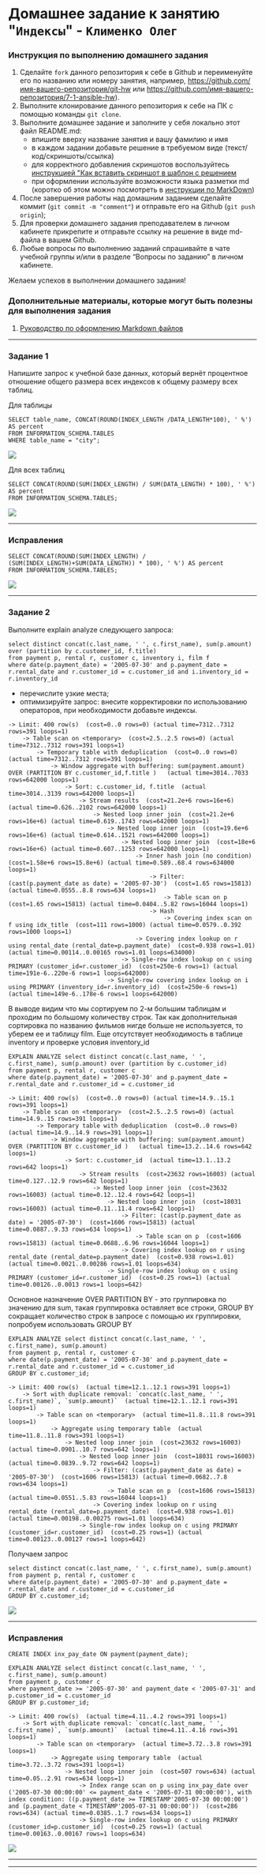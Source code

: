 # Домашнее задание к занятию "`Индексы`" - `Клименко Олег`


### Инструкция по выполнению домашнего задания

   1. Сделайте `fork` данного репозитория к себе в Github и переименуйте его по названию или номеру занятия, например, https://github.com/имя-вашего-репозитория/git-hw или  https://github.com/имя-вашего-репозитория/7-1-ansible-hw).
   2. Выполните клонирование данного репозитория к себе на ПК с помощью команды `git clone`.
   3. Выполните домашнее задание и заполните у себя локально этот файл README.md:
      - впишите вверху название занятия и вашу фамилию и имя
      - в каждом задании добавьте решение в требуемом виде (текст/код/скриншоты/ссылка)
      - для корректного добавления скриншотов воспользуйтесь [инструкцией "Как вставить скриншот в шаблон с решением](https://github.com/netology-code/sys-pattern-homework/blob/main/screen-instruction.md)
      - при оформлении используйте возможности языка разметки md (коротко об этом можно посмотреть в [инструкции  по MarkDown](https://github.com/netology-code/sys-pattern-homework/blob/main/md-instruction.md))
   4. После завершения работы над домашним заданием сделайте коммит (`git commit -m "comment"`) и отправьте его на Github (`git push origin`);
   5. Для проверки домашнего задания преподавателем в личном кабинете прикрепите и отправьте ссылку на решение в виде md-файла в вашем Github.
   6. Любые вопросы по выполнению заданий спрашивайте в чате учебной группы и/или в разделе “Вопросы по заданию” в личном кабинете.
   
Желаем успехов в выполнении домашнего задания!
   
### Дополнительные материалы, которые могут быть полезны для выполнения задания

1. [Руководство по оформлению Markdown файлов](https://gist.github.com/Jekins/2bf2d0638163f1294637#Code)

---

### Задание 1

Напишите запрос к учебной базе данных, который вернёт процентное отношение общего размера всех индексов к общему размеру всех таблиц.

Для таблицы

```
SELECT table_name, CONCAT(ROUND(INDEX_LENGTH /DATA_LENGTH*100), ' %') AS percent
FROM INFORMATION_SCHEMA.TABLES
WHERE table_name = "city";
```

![](https://cdn.discordapp.com/attachments/1258765922269925376/1263821221330423890/1.png?ex=669ba0bb&is=669a4f3b&hm=2703ad8fcb7606c5863c88eab80652e3085c1ea97fbdc3ed5daab22e3c3fee78&)

Для всех таблиц

```
SELECT CONCAT(ROUND(SUM(INDEX_LENGTH) / SUM(DATA_LENGTH) * 100), ' %') AS percent
FROM INFORMATION_SCHEMA.TABLES;
```

![](https://cdn.discordapp.com/attachments/1258765922269925376/1263821386900574208/3.png?ex=669ba0e3&is=669a4f63&hm=bcfb3965c5c17e22ce9bbebb3717c9cd84b3a278f78b86c64ad8b77dbfda1f0e&)

---

### Исправления

```
SELECT CONCAT(ROUND(SUM(INDEX_LENGTH) / (SUM(INDEX_LENGTH)+SUM(DATA_LENGTH)) * 100), ' %') AS percent
FROM INFORMATION_SCHEMA.TABLES;
```

![](https://cdn.discordapp.com/attachments/1258765922269925376/1263821547290759239/4.png?ex=669ba109&is=669a4f89&hm=3b6b5e00272d2546fc279453305e5789988612c2ea1f6a3b87e4edd17b347166&)

---

### Задание 2

Выполните explain analyze следующего запроса:

```
select distinct concat(c.last_name, ' ', c.first_name), sum(p.amount) over (partition by c.customer_id, f.title)
from payment p, rental r, customer c, inventory i, film f
where date(p.payment_date) = '2005-07-30' and p.payment_date = r.rental_date and r.customer_id = c.customer_id and i.inventory_id = r.inventory_id
```

- перечислите узкие места;
- оптимизируйте запрос: внесите корректировки по использованию операторов, при необходимости добавьте индексы.

```
-> Limit: 400 row(s)  (cost=0..0 rows=0) (actual time=7312..7312 rows=391 loops=1)
    -> Table scan on <temporary>  (cost=2.5..2.5 rows=0) (actual time=7312..7312 rows=391 loops=1)
        -> Temporary table with deduplication  (cost=0..0 rows=0) (actual time=7312..7312 rows=391 loops=1)
            -> Window aggregate with buffering: sum(payment.amount) OVER (PARTITION BY c.customer_id,f.title )   (actual time=3014..7033 rows=642000 loops=1)
                -> Sort: c.customer_id, f.title  (actual time=3014..3139 rows=642000 loops=1)
                    -> Stream results  (cost=21.2e+6 rows=16e+6) (actual time=0.626..2102 rows=642000 loops=1)
                        -> Nested loop inner join  (cost=21.2e+6 rows=16e+6) (actual time=0.619..1743 rows=642000 loops=1)
                            -> Nested loop inner join  (cost=19.6e+6 rows=16e+6) (actual time=0.614..1521 rows=642000 loops=1)
                                -> Nested loop inner join  (cost=18e+6 rows=16e+6) (actual time=0.607..1253 rows=642000 loops=1)
                                    -> Inner hash join (no condition)  (cost=1.58e+6 rows=15.8e+6) (actual time=0.589..68.4 rows=634000 loops=1)
                                        -> Filter: (cast(p.payment_date as date) = '2005-07-30')  (cost=1.65 rows=15813) (actual time=0.0555..8.8 rows=634 loops=1)
                                            -> Table scan on p  (cost=1.65 rows=15813) (actual time=0.0404..5.82 rows=16044 loops=1)
                                        -> Hash
                                            -> Covering index scan on f using idx_title  (cost=111 rows=1000) (actual time=0.0579..0.392 rows=1000 loops=1)
                                    -> Covering index lookup on r using rental_date (rental_date=p.payment_date)  (cost=0.938 rows=1.01) (actual time=0.00114..0.00165 rows=1.01 loops=634000)
                                -> Single-row index lookup on c using PRIMARY (customer_id=r.customer_id)  (cost=250e-6 rows=1) (actual time=191e-6..220e-6 rows=1 loops=642000)
                            -> Single-row covering index lookup on i using PRIMARY (inventory_id=r.inventory_id)  (cost=250e-6 rows=1) (actual time=149e-6..178e-6 rows=1 loops=642000)
```

В выводе видим что мы сортируем по 2-м большим таблицам и проходим по большому количеству строк. Так как дополнительная сортировка по названию фильмов нигде больше не используется, то уберем ее и таблицу film. Еще отсутствует необходимость в таблице inventory и проверке условия inventory_id

```
EXPLAIN ANALYZE select distinct concat(c.last_name, ' ', c.first_name), sum(p.amount) over (partition by c.customer_id)
from payment p, rental r, customer c
where date(p.payment_date) = '2005-07-30' and p.payment_date = r.rental_date and r.customer_id = c.customer_id
```

```
-> Limit: 400 row(s)  (cost=0..0 rows=0) (actual time=14.9..15.1 rows=391 loops=1)
    -> Table scan on <temporary>  (cost=2.5..2.5 rows=0) (actual time=14.9..15 rows=391 loops=1)
        -> Temporary table with deduplication  (cost=0..0 rows=0) (actual time=14.9..14.9 rows=391 loops=1)
            -> Window aggregate with buffering: sum(payment.amount) OVER (PARTITION BY c.customer_id )   (actual time=13.2..14.6 rows=642 loops=1)
                -> Sort: c.customer_id  (actual time=13.1..13.2 rows=642 loops=1)
                    -> Stream results  (cost=23632 rows=16003) (actual time=0.127..12.9 rows=642 loops=1)
                        -> Nested loop inner join  (cost=23632 rows=16003) (actual time=0.12..12.4 rows=642 loops=1)
                            -> Nested loop inner join  (cost=18031 rows=16003) (actual time=0.11..11.4 rows=642 loops=1)
                                -> Filter: (cast(p.payment_date as date) = '2005-07-30')  (cost=1606 rows=15813) (actual time=0.0887..9.33 rows=634 loops=1)
                                    -> Table scan on p  (cost=1606 rows=15813) (actual time=0.0688..6.96 rows=16044 loops=1)
                                -> Covering index lookup on r using rental_date (rental_date=p.payment_date)  (cost=0.938 rows=1.01) (actual time=0.0021..0.00286 rows=1.01 loops=634)
                            -> Single-row index lookup on c using PRIMARY (customer_id=r.customer_id)  (cost=0.25 rows=1) (actual time=0.00126..0.0013 rows=1 loops=642)
```

Основное назначение OVER PARTITION BY - это группировка по значению для sum, такая группировка оставляет все строки, GROUP BY сокращает количество строк в запросе с помощью их группировки, попробуем использовать GROUP BY

```
EXPLAIN ANALYZE select distinct concat(c.last_name, ' ', c.first_name), sum(p.amount)
from payment p, rental r, customer c
where date(p.payment_date) = '2005-07-30' and p.payment_date = r.rental_date and r.customer_id = c.customer_id
GROUP BY c.customer_id;
```

```
-> Limit: 400 row(s)  (actual time=12.1..12.1 rows=391 loops=1)
    -> Sort with duplicate removal: `concat(c.last_name, ' ', c.first_name)`, `sum(p.amount)`  (actual time=12.1..12.1 rows=391 loops=1)
        -> Table scan on <temporary>  (actual time=11.8..11.8 rows=391 loops=1)
            -> Aggregate using temporary table  (actual time=11.8..11.8 rows=391 loops=1)
                -> Nested loop inner join  (cost=23632 rows=16003) (actual time=0.0901..10.7 rows=642 loops=1)
                    -> Nested loop inner join  (cost=18031 rows=16003) (actual time=0.0839..9.72 rows=642 loops=1)
                        -> Filter: (cast(p.payment_date as date) = '2005-07-30')  (cost=1606 rows=15813) (actual time=0.0682..7.8 rows=634 loops=1)
                            -> Table scan on p  (cost=1606 rows=15813) (actual time=0.0551..5.83 rows=16044 loops=1)
                        -> Covering index lookup on r using rental_date (rental_date=p.payment_date)  (cost=0.938 rows=1.01) (actual time=0.00198..0.00275 rows=1.01 loops=634)
                    -> Single-row index lookup on c using PRIMARY (customer_id=r.customer_id)  (cost=0.25 rows=1) (actual time=0.00123..0.00127 rows=1 loops=642)
```

Получаем запрос

```
select distinct concat(c.last_name, ' ', c.first_name), sum(p.amount)
from payment p, rental r, customer c
where date(p.payment_date) = '2005-07-30' and p.payment_date = r.rental_date and r.customer_id = c.customer_id
GROUP BY c.customer_id;
```

![](https://cdn.discordapp.com/attachments/1258765922269925376/1263822306199736410/image.png?ex=669ba1be&is=669a503e&hm=369bf4c89db5d1592f1be051d63de6483996169280527b89213be697f3323a4c&)

---

### Исправления

```
CREATE INDEX inx_pay_date ON payment(payment_date);

EXPLAIN ANALYZE select distinct concat(c.last_name, ' ', c.first_name), sum(p.amount)
from payment p, customer c
where payment_date >= '2005-07-30' and payment_date < '2005-07-31' and p.customer_id = c.customer_id 
GROUP BY p.customer_id;
```

```
-> Limit: 400 row(s)  (actual time=4.11..4.2 rows=391 loops=1)
    -> Sort with duplicate removal: `concat(c.last_name, ' ', c.first_name)`, `sum(p.amount)`  (actual time=4.11..4.16 rows=391 loops=1)
        -> Table scan on <temporary>  (actual time=3.72..3.8 rows=391 loops=1)
            -> Aggregate using temporary table  (actual time=3.72..3.72 rows=391 loops=1)
                -> Nested loop inner join  (cost=507 rows=634) (actual time=0.05..2.91 rows=634 loops=1)
                    -> Index range scan on p using inx_pay_date over ('2005-07-30 00:00:00' <= payment_date < '2005-07-31 00:00:00'), with index condition: ((p.payment_date >= TIMESTAMP'2005-07-30 00:00:00') and (p.payment_date < TIMESTAMP'2005-07-31 00:00:00'))  (cost=286 rows=634) (actual time=0.0385..1.7 rows=634 loops=1)
                    -> Single-row index lookup on c using PRIMARY (customer_id=p.customer_id)  (cost=0.25 rows=1) (actual time=0.00163..0.00167 rows=1 loops=634)
```

![](https://cdn.discordapp.com/attachments/1258765922269925376/1263822582659153972/image.png?ex=669ba200&is=669a5080&hm=20320c7886249be562d995b179fdac57f874a284b92b0f30ac478f9009eadc2f&)

---
---
